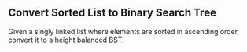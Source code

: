 

Convert Sorted List to Binary Search Tree 
---

Given a singly linked list where elements are sorted in ascending order, convert it to a height balanced BST.

